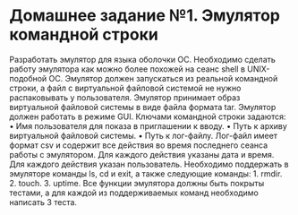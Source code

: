 # Домашнее задание №1. Эмулятор командной строки
Разработать эмулятор для языка оболочки ОС. Необходимо сделать работу 
эмулятора как можно более похожей на сеанс shell в UNIX-подобной ОС. 
Эмулятор должен запускаться из реальной командной строки, а файл с 
виртуальной файловой системой не нужно распаковывать у пользователя. 
Эмулятор принимает образ виртуальной файловой системы в виде файла формата 
tar. Эмулятор должен работать в режиме GUI. 
Ключами командной строки задаются: 
• Имя пользователя для показа в приглашении к вводу. 
• Путь к архиву виртуальной файловой системы. 
• Путь к лог-файлу. 
Лог-файл имеет формат csv и содержит все действия во время последнего 
сеанса работы с эмулятором. Для каждого действия указаны дата и время. Для 
каждого действия указан пользователь. 
Необходимо поддержать в эмуляторе команды ls, cd и exit, а также 
следующие команды: 1. rmdir. 2. touch. 3. uptime. 
Все функции эмулятора должны быть покрыты тестами, а для каждой из 
поддерживаемых команд необходимо написать 3 теста. 
